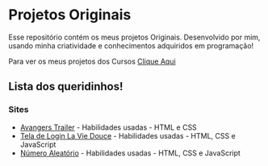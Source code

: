 # Projetos Originais
Esse repositório contém os meus projetos Originais. Desenvolvido por mim, usando minha criatividade e conhecimentos adquiridos em programação!

Para ver os meus projetos dos Cursos [Clique Aqui](https://github.com/EduardoKayke/Projetos_de_Cursos)

## Lista dos queridinhos!

### Sites

- [Avangers Trailer](https://github.com/EduardoKayke/Avangers_Trailer) - Habilidades usadas - HTML e CSS
- [Tela de Login La Vie Douce](https://github.com/EduardoKayke/Tela_de_Login_La_Vie_Douce) - Habilidades usadas - HTML, CSS e JavaScript
- [Número Aleatório](https://github.com/EduardoKayke/Numero_Aleatorio) - Habilidades usadas - HTML, CSS e JavaScript
